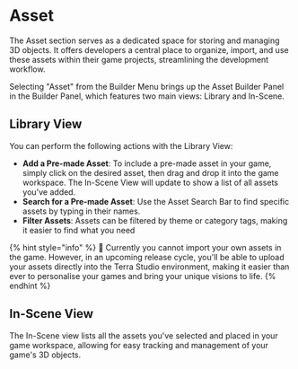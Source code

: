 # Asset

The Asset section serves as a dedicated space for storing and managing 3D objects. It offers developers a central place to organize, import, and use these assets within their game projects, streamlining the development workflow.

Selecting "Asset" from the Builder Menu brings up the Asset Builder Panel in the Builder Panel, which features two main views: Library and In-Scene.

## Library View

You can perform the following actions  with the Library View:

* **Add a Pre-made Asset**: To include a pre-made asset in your game, simply click on the desired asset, then drag and drop it into the game workspace. The In-Scene View will update to show a list of all assets you've added.
* **Search for a Pre-made Asset**: Use the Asset Search Bar to find specific assets by typing in their names.
* **Filter Assets**: Assets can be filtered by theme or category tags, making it easier to find what you need

{% hint style="info" %}
:dart:  Currently you cannot import your own assets in the game. However, in an upcoming release cycle, you'll be able to upload your assets directly into the Terra Studio environment, making it easier than ever to personalise your games and bring your unique visions to life.
{% endhint %}

## In-Scene View

The In-Scene view lists all the assets you've selected and placed in your game workspace, allowing for easy tracking and management of your game's 3D objects.
